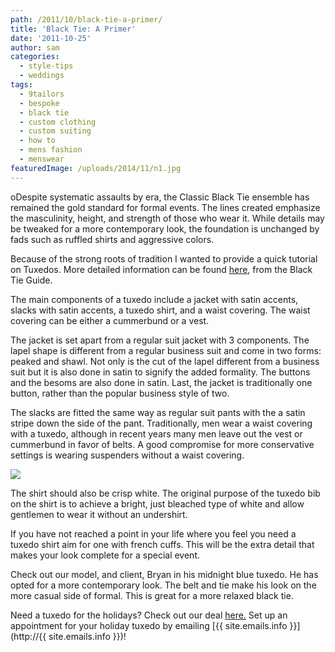 ```yaml
---
path: /2011/10/black-tie-a-primer/
title: 'Black Tie: A Primer'
date: '2011-10-25'
author: sam
categories:
  - style-tips
  - weddings
tags:
  - 9tailors
  - bespoke
  - black tie
  - custom clothing
  - custom suiting
  - how to
  - mens fashion
  - menswear
featuredImage: /uploads/2014/11/n1.jpg
---
```

oDespite systematic assaults by era, the Classic Black Tie ensemble has remained the gold standard for formal events. The lines created emphasize the masculinity, height, and strength of those who wear it. While details may be tweaked for a more contemporary look, the foundation is unchanged by fads such as ruffled shirts and aggressive colors.

Because of the strong roots of tradition I wanted to provide a quick tutorial on Tuxedos. More detailed information can be found [here](http://www.blacktieguide.com/), from the Black Tie Guide.

The main components of a tuxedo include a jacket with satin accents, slacks with satin accents, a tuxedo shirt, and a waist covering. The waist covering can be either a cummerbund or a vest.

The jacket is set apart from a regular suit jacket with 3 components. The lapel shape is different from a regular business suit and come in two forms: peaked and shawl. Not only is the cut of the lapel different from a business suit but it is also done in satin to signify the added formality. The buttons and the besoms are also done in satin. Last, the jacket is traditionally one button, rather than the popular business style of two.

The slacks are fitted the same way as regular suit pants with the a satin stripe down the side of the pant. Traditionally, men wear a waist covering with a tuxedo, although in recent years many men leave out the vest or cummerbund in favor of belts. A good compromise for more conservative settings is wearing suspenders without a waist covering.

[![](http://3.bp.blogspot.com/-UQCFvqbswF0/TqQ_50B5r1I/AAAAAAAAA4Y/lrkYKE8f2m8/s400/tux_details.jpg)](http://3.bp.blogspot.com/-UQCFvqbswF0/TqQ_50B5r1I/AAAAAAAAA4Y/lrkYKE8f2m8/s1600/tux_details.jpg)

The shirt should also be crisp white. The original purpose of the tuxedo bib on the shirt is to achieve a bright, just bleached type of white and allow gentlemen to wear it without an undershirt.

If you have not reached a point in your life where you feel you need a tuxedo shirt aim for one with french cuffs. This will be the extra detail that makes your look complete for a special event.

Check out our model, and client, Bryan in his midnight blue tuxedo. He has opted for a more contemporary look. The belt and tie make his look on the more casual side of formal. This is great for a more relaxed black tie.

Need a tuxedo for the holidays? Check out our deal [here.](http://2011/10/holiday-tuxedos-anyone.html) Set up an appointment for your holiday tuxedo by emailing [{{ site.emails.info }}](http://{{ site.emails.info }})!